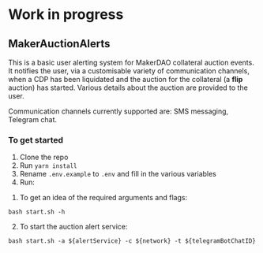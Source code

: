 # __Work in progress__

## MakerAuctionAlerts

This is a basic user alerting system for MakerDAO collateral auction events. It notifies the user, via a customisable variety of communication channels, when a CDP has been liquidated and the auction for the collateral (a __flip__ auction) has started. Various details about the auction are provided to the user. 

Communication channels currently supported are: SMS messaging, Telegram chat.

### To get started
1. Clone the repo
2. Run `yarn install`
3. Rename `.env.example` to `.env` and fill in the various variables
4. Run:

1) To get an idea of the required arguments and flags:
```
bash start.sh -h
```

2) To start the auction alert service:
```
bash start.sh -a ${alertService} -c ${network} -t ${telegramBotChatID}
```
